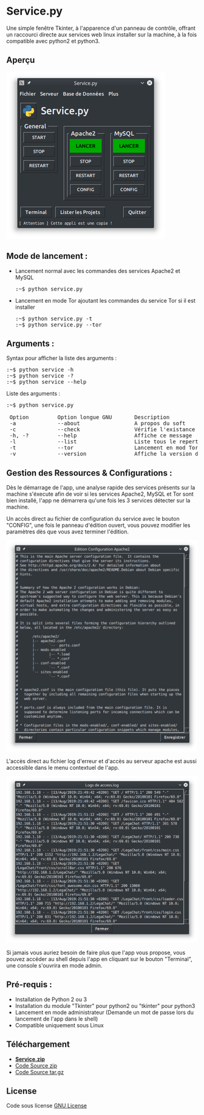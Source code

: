 # Service.py

Une simple fenêtre Tkinter, à l'apparence d'un panneau de contrôle, offrant un raccourci directe aux services web linux installer sur la machine, à la fois compatible avec python2 et python3.

## Aperçu

<img src='./screenshots/ihm.png' />

## Mode de lancement :
<ul>
  <li>
    Lancement normal avec les commandes des services Apache2 et MySQL
    <pre>:~$ python service.py</pre>
  </li>
  <li>
    Lancement en mode Tor ajoutant les commandes du service Tor si il est installer
    <pre>:~$ python service.py -t
:~$ python service.py --tor</pre>
  </li>
</ul>

## Arguments :
Syntax pour afficher la liste des arguments :
<pre>:~$ python service -h
:~$ python service -?
:~$ python service --help</pre>

Liste des arguments :
<pre>:~$ python service.py

 Option         Option longue GNU       Description
 -a             --about                 A propos du soft
 -c             --check                 Vérifie l'existance des services Web
 -h, -?         --help                  Affiche ce message
 -l             --list                  Liste tous le repertoire du serveur
 -t             --tor                   Lancement en mod Tor
 -v             --version               Affiche la version du soft</pre>

## Gestion des Ressources & Configurations :
Dès le démarrage de l'app, une analyse rapide des services présents sur la machine s'éxecute afin de voir si les services Apache2, MySQL et Tor sont bien installé, l'app ne démarrera qu'une fois les 3 services détecter sur la machine.

Un accès direct au fichier de configuration du service avec le bouton "CONFIG", une fois le panneau d'édition ouvert, vous pouvez modifier les paramètres dès que vous avez terminer l'édition.

<img src='./screenshots/conf.png' />

L'accès direct au fichier log d'erreur et d'accès au serveur apache est aussi accessible dans le menu contextuel de l'app.

<img src='./screenshots/log.png' />

Si jamais vous auriez besoin de faire plus que l'app vous propose, vous pouvez accéder au shell depuis l'app en cliquant sur le bouton "Terminal", une console s'ouvrira en mode admin.

## Pré-requis :
<ul>
  <li>Installation de Python 2 ou 3</li>
  <li>Installation du module "Tkinter" pour python2 ou "tkinter" pour python3</li>
  <li>Lancement en mode administrateur (Demande un mot de passe lors du lancement de l'app dans le shell)</li>
  <li>Compatible uniquement sous Linux</li>
</ul>

## Téléchargement
<ul>
  <li><a href="https://github.com/Tracks12/service.py/releases/download/0.0.7-a/Service.zip"><b>Service.zip</b></a></li>
  <li><a href="https://github.com/Tracks12/service.py/archive/0.0.7-a.zip">Code Source zip</a></li>
  <li><a href="https://github.com/Tracks12/service.py/archive/0.0.7-a.tar.gz">Code Source tar.gz</a></li>
</ul>

## License
Code sous license <a href="https://www.gnu.org/licenses/gpl-3.0.html">GNU License</a>
